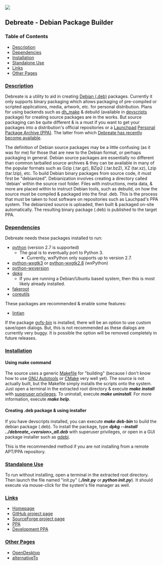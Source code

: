 ![][icon]

## Debreate - Debian Package Builder


### Table of Contents
* [Description](#description)
* [Dependencies](#dependencies)
* [Installation](#installation)
* [Standalone Use](#standalone-use)
* [Links](#links)
* [Other Pages](#other-pages)


### [Description](#table-of-contents)

Debreate is a utility to aid in creating [Debian (.deb)][wiki.deb] packages. Currently it only supports binary packaging which allows packaging of pre-compiled or scripted applications, media, artwork, etc. for personal distribution. Plans for using backends such as [dh_make][pkg.dh-make] & debuild (available in [devscripts][pkg.devscripts] package) for creating source packages are in the works. But source packaging can be quite different & is a must if you want to get your packages into a distribution's official repositories or a [Launchpad][launchpad] [Personal Package Archive (PPA)][wiki.ppa]. The latter from which [Debreate has recently become available][ppa.debreate].

The definition of Debian source packages may be a little confusing (as it was for me) for those that are new to the Debian format, or perhaps packaging in general. Debian source packages are essentially no different than common tarballed source archives & they can be available in many of the popular formats such as Gzip (.tar.gz), BZip2 (.tar.bz2), XZ (tar.xz), Lzip (tar.lzip), etc. To build Debian binary packages from source code, it must first be "debianized". Debianization involves creating a directory called 'debian' within the source root folder. Files with instructions, meta data, & more are placed within to instruct Debian tools, such as debuild, on how the source must be compiled & packaged into the final .deb. This is the process that must be taken to host software on repositories such as Lauchpad's PPA system. The debianized source is uploaded, then built & packaged on-site automatically. The resulting binary package (.deb) is published to the target PPA.


### [Dependencies](#table-of-contents)

Debreate needs these packages installed to run:
* [python][pkg.python] (version 2.7 is supported)
    * The goal is to eventually port to Python 3.
        * Currently, wxPython only supports up to version 2.7.
* [python-wxgtk3][pkg.python-wxgtk3] or [python-wxgtk2.8][pkg.python-wxgtk2.8] (wxPython)
* [python-wxversion][pkg.python-wxversion]
* [dpkg][pkg.dpkg]
    * If you are running a Debian/Ubuntu based system, then this is most likely already installed.
* [fakeroot][pkg.fakeroot]
* [coreutils][pkg.coreutils]

These packages are recommended & enable some features:
* [lintian][pkg.lintian]

If the package [gvfs-bin][pkg.gvfs-bin] is installed, there will be an option to use custom save/open dialogs. But, this is not recommended as these dialogs are currently very buggy. It is possible the option will be removed completely in future releases.


### [Installation](#table-of-contents)

#### Using make command

The source uses a generic [Makefile][wiki.makefile] for "building" (because I don't know how to use [GNU Autotools][gnu-autotools] or [CMake][cmake] very well yet). The source is not actually built, but the Makefile simply installs the scripts onto the system. Just open a terminal in the extracted root directory & execute ***make install*** with [superuser privileges][wiki.superuser]. To uninstall, execute ***make uninstall***. For more information, execute ***make help***.

#### Creating .deb package & using installer

If you have devscripts installed, you can execute ***make deb-bin*** to build the debian package (.deb). To install the package, type ***dpkg --install ../debreate_\<version\>_all.deb*** with superuser privileges, or open in a GUI package installer such as [gdebi][pkg.gdebi].

This is the recommended method if you are not installing from a remote APT/PPA repository.


### [Standalone Use](#table-of-contents)

To run without installing, open a terminal in the extracted root directory. Then launch the file named "init.py" (***./init.py*** or ***python init.py***). It should execute via mouse-click for the system's file manager as well.


### [Links](#table-of-contents)
* [Homepage](https://antumdeluge.github.io/debreate-web)
* [GitHub project page](https://github.com/AntumDeluge/debreate)
* [SourceForge project page](https://sourceforge.net/projects/debreate)
* [PPA][ppa.debreate]
* [Development PPA][ppa.debreate-dev]


### [Other Pages](#table-of-contents)
* [OpenDesktop](https://www.opendesktop.org/content/show.php?content=101776)
* [alternativeTo](http://alternativeto.net/software/debreate/)



[icon]: bitmaps/icon/64/logo.png

[launchpad]: https://launchpad.net/

[wiki.deb]: https://en.wikipedia.org/wiki/Deb_(file_format)
[wiki.makefile]: https://en.wikipedia.org/wiki/Makefile
[wiki.ppa]: https://en.wikipedia.org/wiki/Personal_Package_Archive
[wiki.superuser]: https://en.wikipedia.org/wiki/Superuser

[ppa.debreate]: https://launchpad.net/~antumdeluge/+archive/ubuntu/debreate
[ppa.debreate-dev]: https://launchpad.net/~antumdeluge/+archive/ubuntu/debreate-dev

[pkg.coreutils]: http://packages.ubuntu.com/coreutils
[pkg.devscripts]: http://packages.ubuntu.com/devscripts
[pkg.dh-make]: http://packages.ubuntu.com/dh-make
[pkg.dpkg]: http://packages.ubuntu.com/dpkg
[pkg.fakeroot]: http://packages.ubuntu.com/fakeroot
[pkg.gdebi]: http://packages.ubuntu.com/gdebi
[pkg.gvfs-bin]: http://packages.ubuntu.com/gvfs-bin
[pkg.lintian]: http://packages.ubuntu.com/lintian
[pkg.python]: http://packages.ubuntu.com/python2.7
[pkg.python-wxversion]: http://packages.ubuntu.com/python-wxversion
[pkg.python-wxgtk2.8]: http://packages.ubuntu.com/python-wxgtk2.8
[pkg.python-wxgtk3]: http://packages.ubuntu.com/python-wxgtk3

[ubu.wily.python-wxgtk]: http://packages.ubuntu.com/wily/python-wxgtk2.8

[cmake]: https://cmake.org/
[gnu-autotools]: https://en.wikipedia.org/wiki/GNU_Build_System
